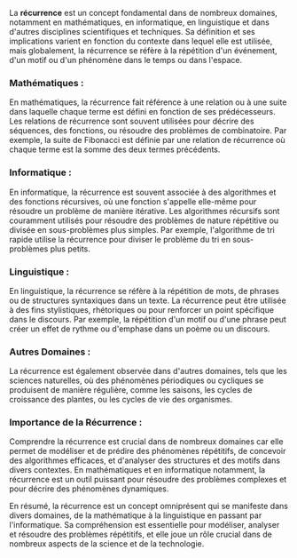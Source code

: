 La **récurrence** est un concept fondamental dans de nombreux domaines, notamment en mathématiques, en informatique, en linguistique et dans d'autres disciplines scientifiques et techniques. Sa définition et ses implications varient en fonction du contexte dans lequel elle est utilisée, mais globalement, la récurrence se réfère à la répétition d'un événement, d'un motif ou d'un phénomène dans le temps ou dans l'espace.

### Mathématiques :

En mathématiques, la récurrence fait référence à une relation ou à une suite dans laquelle chaque terme est défini en fonction de ses prédécesseurs. Les relations de récurrence sont souvent utilisées pour décrire des séquences, des fonctions, ou résoudre des problèmes de combinatoire. Par exemple, la suite de Fibonacci est définie par une relation de récurrence où chaque terme est la somme des deux termes précédents.

### Informatique :

En informatique, la récurrence est souvent associée à des algorithmes et des fonctions récursives, où une fonction s'appelle elle-même pour résoudre un problème de manière itérative. Les algorithmes récursifs sont couramment utilisés pour résoudre des problèmes de nature répétitive ou divisée en sous-problèmes plus simples. Par exemple, l'algorithme de tri rapide utilise la récurrence pour diviser le problème du tri en sous-problèmes plus petits.

### Linguistique :

En linguistique, la récurrence se réfère à la répétition de mots, de phrases ou de structures syntaxiques dans un texte. La récurrence peut être utilisée à des fins stylistiques, rhétoriques ou pour renforcer un point spécifique dans le discours. Par exemple, la répétition d'un motif ou d'une phrase peut créer un effet de rythme ou d'emphase dans un poème ou un discours.

### Autres Domaines :

La récurrence est également observée dans d'autres domaines, tels que les sciences naturelles, où des phénomènes périodiques ou cycliques se produisent de manière régulière, comme les saisons, les cycles de croissance des plantes, ou les cycles de vie des organismes.

### Importance de la Récurrence :

Comprendre la récurrence est crucial dans de nombreux domaines car elle permet de modéliser et de prédire des phénomènes répétitifs, de concevoir des algorithmes efficaces, et d'analyser des structures et des motifs dans divers contextes. En mathématiques et en informatique notamment, la récurrence est un outil puissant pour résoudre des problèmes complexes et pour décrire des phénomènes dynamiques.

En résumé, la récurrence est un concept omniprésent qui se manifeste dans divers domaines, de la mathématique à la linguistique en passant par l'informatique. Sa compréhension est essentielle pour modéliser, analyser et résoudre des problèmes répétitifs, et elle joue un rôle crucial dans de nombreux aspects de la science et de la technologie.